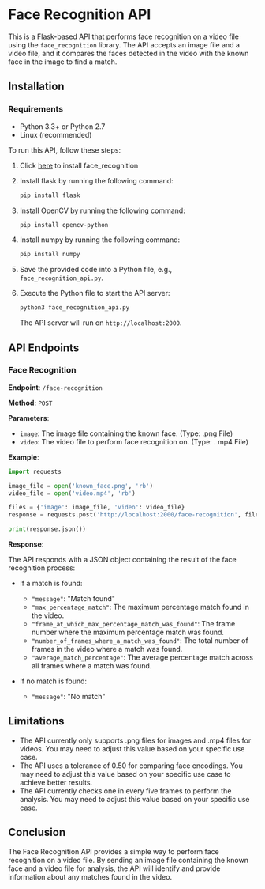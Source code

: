 # Face Recognition API

This is a Flask-based API that performs face recognition on a video file using the `face_recognition` library. The API accepts an image file and a video file, and it compares the faces detected in the video with the known face in the image to find a match.

## Installation

### Requirements

- Python 3.3+ or Python 2.7
- Linux (recommended)


To run this API, follow these steps:

1. Click [here](https://github.com/ageitgey/face_recognition) to install face_recognition 

2. Install flask by running the following command:

   ```bash
   pip install flask
   ```

3. Install OpenCV by running the following command:

   ```bash
   pip install opencv-python
   ```

4. Install numpy by running the following command:

   ```bash
   pip install numpy
   ```

5. Save the provided code into a Python file, e.g., `face_recognition_api.py`.

6. Execute the Python file to start the API server:

   ```bash
   python3 face_recognition_api.py
   ```

   The API server will run on `http://localhost:2000`.

## API Endpoints

### Face Recognition

**Endpoint**: `/face-recognition`

**Method**: `POST`

**Parameters**:
- `image`: The image file containing the known face. (Type: .png File)
- `video`: The video file to perform face recognition on. (Type: . mp4 File)

**Example**:

```python
import requests

image_file = open('known_face.png', 'rb')
video_file = open('video.mp4', 'rb')

files = {'image': image_file, 'video': video_file}
response = requests.post('http://localhost:2000/face-recognition', files=files)

print(response.json())
```

**Response**:

The API responds with a JSON object containing the result of the face recognition process:

- If a match is found:
  - `"message"`: "Match found"
  - `"max_percentage_match"`: The maximum percentage match found in the video.
  - `"frame_at_which_max_percentage_match_was_found"`: The frame number where the maximum percentage match was found.
  - `"number_of_frames_where_a_match_was_found"`: The total number of frames in the video where a match was found.
  - `"average_match_percentage"`: The average percentage match across all frames where a match was found.

- If no match is found:
  - `"message"`: "No match"

## Limitations

- The API currently only supports .png files for images and .mp4 files for videos. You may need to adjust this value based on your specific use case.
- The API uses a tolerance of 0.50 for comparing face encodings. You may need to adjust this value based on your specific use case to achieve better results.
- The API currently checks one in every five frames to perform the analysis. You may need to adjust this value based on your specific use case.

## Conclusion

The Face Recognition API provides a simple way to perform face recognition on a video file. By sending an image file containing the known face and a video file for analysis, the API will identify and provide information about any matches found in the video.

